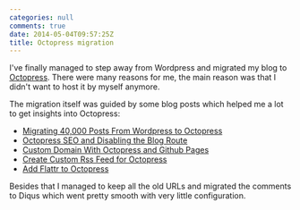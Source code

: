 ```yaml
---
categories: null
comments: true
date: 2014-05-04T09:57:25Z
title: Octopress migration
---
```


I've finally managed to step away from Wordpress and migrated my blog to [Octopress](http://octopress.org/). There were many reasons for me, the main reason was that I didn't want to host it by myself anymore.

The migration itself was guided by some blog posts which helped me a lot to get insights into Octopress:

* [Migrating 40,000 Posts From Wordpress to Octopress](http://zhen.org/blog/migrating-40000-posts-from-wordpress-to-octopress/)
* [Octopress SEO and Disabling the Blog Route](http://learnaholic.me/2012/10/15/octopress-seo-and-disabling-the-blog-route/)
* [Custom Domain With Octopress and Github Pages](http://robdodson.me/blog/2012/04/30/custom-domain-with-octopress-and-github-pages/)
* [Create Custom Rss Feed for Octopress](http://luosky.com/2012/07/24/create-custom-rss-feed-for-octopress/)
* [Add Flattr to Octopress](http://blog.higgsboson.tk/2013/01/20/add-flattr-to-octopress/)

Besides that I managed to keep all the old URLs and migrated the comments to Diqus which went pretty smooth with very little configuration.

